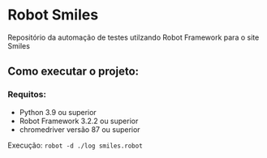 # Robot Smiles
Repositório da automação de testes utilzando Robot Framework para o site Smiles

## Como executar o projeto:
### Requitos: 
   * Python 3.9 ou superior
   * Robot Framework 3.2.2 ou superior
   * chromedriver versão 87 ou superior

Execução:
`
robot -d ./log smiles.robot
`


